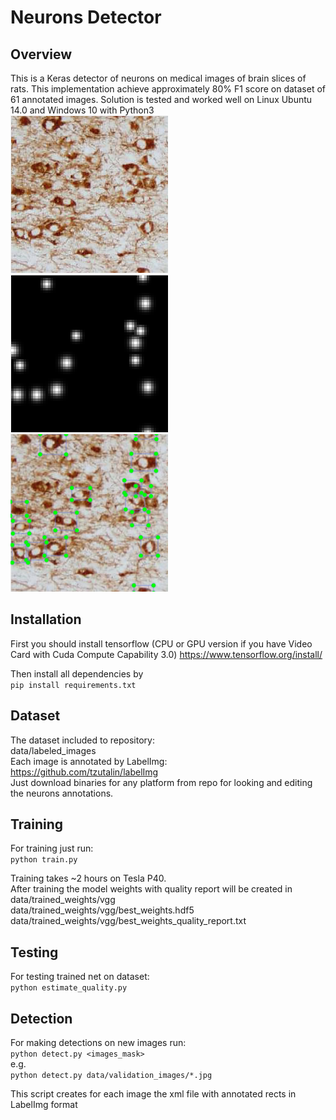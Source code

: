 # Neurons Detector

## Overview
This is a Keras detector of 
neurons on medical images of brain slices of rats. 
This implementation achieve approximately 80% F1 score on 
dataset of 61 annotated images. Solution is tested and
worked well on Linux Ubuntu 14.0 and Windows 10 with
Python3 <br>
![image](https://github.com/AlexeyLevashov/Keras_Neurons_Detector/blob/master/pics/img.png?raw=true)
![image](https://github.com/AlexeyLevashov/Keras_Neurons_Detector/blob/master/pics/mask.png?raw=true)
![image](https://github.com/AlexeyLevashov/Keras_Neurons_Detector/blob/master/pics/annotations.png?raw=true)


## Installation
First you should install tensorflow (CPU or GPU version 
if you have Video Card with Cuda Compute Capability 3.0)
https://www.tensorflow.org/install/

Then install all dependencies by <br>
`pip install requirements.txt`


## Dataset
The dataset included to repository: <br>
data/labeled_images <br>
Each image is annotated by LabelImg: <br>
https://github.com/tzutalin/labelImg <br>
Just download binaries for any platform from repo for 
looking and editing the neurons annotations.


## Training 
For training just run: <br>
`python train.py`

Training takes ~2 hours on Tesla P40. <br>
After training the model weights with quality report will
be created in data/trained_weights/vgg <br>
data/trained_weights/vgg/best_weights.hdf5 <br>
data/trained_weights/vgg/best_weights_quality_report.txt


## Testing
For testing trained net on dataset: <br>
`python estimate_quality.py`


## Detection
For making detections on new images run: <br>
`python detect.py <images_mask>` <br>
e.g. <br>
`python detect.py data/validation_images/*.jpg`

This script creates for each image the xml file
with annotated rects in LabelImg format
